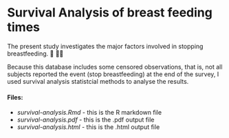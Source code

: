 # Survival Analysis of breast feeding times

The present study investigates the major factors involved in stopping breastfeeding. :breast_feeding: :woman_feeding_baby:

Because this database includes some censored observations, that is, not all subjects reported the event (stop breastfeeding) at the end of the survey, I used survival analysis statistcial methods to analyse the results.

#### Files:
- *survival-analysis.Rmd* - this is the R markdown file
- *survival-analysis.pdf* - this is the .pdf output file
- *survival-analysis.html* - this is the .html output file
